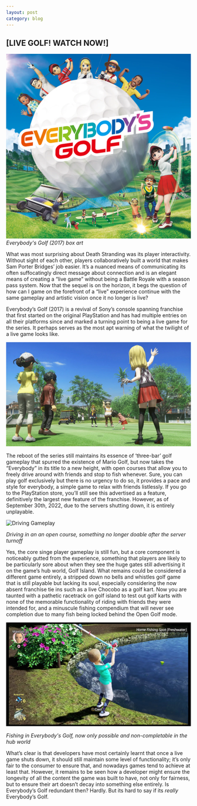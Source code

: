 ```yaml
---
layout: post
category: blog
---
```


## [LIVE GOLF! WATCH NOW!]
![Box Art](images/EverybodysGolfBox-08012024.jpg)
*Everybody's Golf (2017) box art*

What was most surprising about Death Stranding was its player interactivity. Without sight of each other, players collaboratively built a world that makes Sam Porter Bridges’ job easier. It’s a nuanced means of communicating its often suffocatingly direct message about connection and is an elegant means of creating a “live game” without being a Battle Royale with a season pass system. Now that the sequel is on the horizon, it begs the question of how can I game on the forefront of a “live” experience continue with the same gameplay and artistic vision once it no longer is live? 

Everybody’s Golf (2017) is a revival of Sony’s console spanning franchise that first started on the original PlayStation and has had multiple entries on all their platforms since and marked a turning point to being a live game for the series. It perhaps serves as the most apt warning of what the twilight of a live game looks like.

![Golf Gameplay](images/New-Hot-Shots-Golf.jpg)

The reboot of the series still maintains its essence of ‘three-bar’ golf gameplay that spurred the existence of Mario Golf, but now takes the “Everybody” in its title to a new height, with open courses that allow you to freely drive around with friends and stop to fish whenever. Sure, you can play golf exclusively but there is no urgency to do so, it provides a pace and style for everybody, a simple game to relax with friends listlessly. If you go to the PlayStation store, you’ll still see this advertised as a feature, definitively the largest new feature of the franchise. However, as of September 30th, 2022, due to the servers shutting down, it is entirely unplayable. 

![Driving Gameplay](images/EverybodysgolfDriving-08012024.gif)

*Driving in an an open course, something no longer doable after the server turnoff*

Yes, the core singe player gameplay is still fun, but a core component is noticeably gutted from the experience, something that players are likely to be particularly sore about when they see the huge gates still advertising it on the game’s hub world, Golf Island. What remains could be considered a different game entirely, a stripped down no bells and whistles golf game that is still playable but lacking its soul, especially considering the now absent franchise tie ins such as a live Chocobo as a golf kart. Now you are taunted with a pathetic racetrack on golf island to test out golf karts with none of the memorable functionality of riding with friends they were intended for, and a minuscule fishing compendium that will never see completion due to many fish being locked behind the Open Golf mode. 

![Fishing Gameplay](images/golffishing-08012024.jpg)

*Fishing in Everybody's Golf, now only possible and non-completable in the hub world*

What’s clear is that developers have most certainly learnt that once a live game shuts down, it should still maintain some level of functionality; it’s only fair to the consumer to ensure that, and nowadays games tend to achieve at least that. However, it remains to be seen how a developer might ensure the longevity of all the content the game was built to have, not only for fairness, but to ensure their art doesn’t decay into something else entirely. 
Is Everybody’s Golf redundant then? Hardly. But its hard to say if its *really* Everybody’s Golf. 
